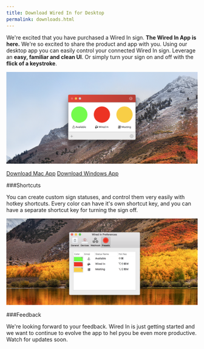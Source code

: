```yaml
---
title: Download Wired In for Desktop
permalink: downloads.html
---
```


We're excited that you have purchased a Wired In sign. **The Wired In App is here.** We're so excited to share the product and app with you. Using our desktop app you can easily control your connected Wired In sign. Leverage an **easy, familiar and clean UI**. Or simply turn your sign on and off with the **flick of a keystroke**. 

![Simple Desktop App](/assets/simple-desktop.png)

<p style="text-aling:center"><a class="downloadButton" href="https://s3-us-west-2.amazonaws.com/wired-in/Wired+In.zip" download="Wired In">Download Mac App</a> <a class="downloadButton" href="https://s3-us-west-2.amazonaws.com/wired-in/Wired+In.zip" download="Wired In">Download Windows App</a></p>

###Shortcuts

You can create custom sign statuses, and control them very easily with hotkey shortcuts. Every color can have it's own shortcut key, and you can have a separate shortcut key for turning the sign off. 

![Control with shortcuts](/assets/settings.png)

###Feedback

We're looking forward to your feedback. Wired In is just getting started and we want to continue to evolve the app to hel pyou be even more productive. Watch for updates soon.
